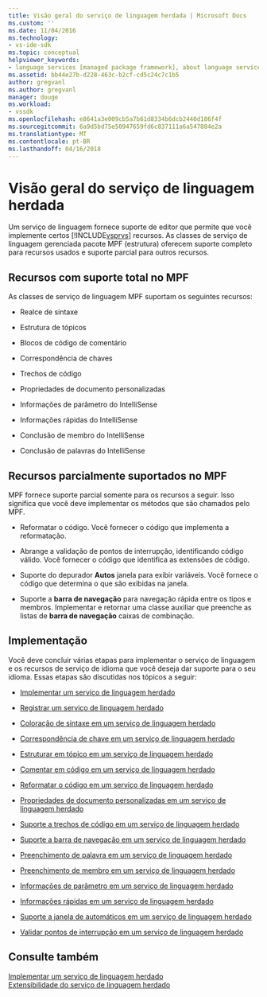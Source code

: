 ```yaml
---
title: Visão geral do serviço de linguagem herdada | Microsoft Docs
ms.custom: ''
ms.date: 11/04/2016
ms.technology:
- vs-ide-sdk
ms.topic: conceptual
helpviewer_keywords:
- language services [managed package framework], about language services
ms.assetid: bb44e27b-d228-463c-b2cf-cd5c24c7c1b5
author: gregvanl
ms.author: gregvanl
manager: douge
ms.workload:
- vssdk
ms.openlocfilehash: e8641a3e009cb5a7b61d8334b6dcb2440d186f4f
ms.sourcegitcommit: 6a9d5bd75e50947659fd6c837111a6a547884e2a
ms.translationtype: MT
ms.contentlocale: pt-BR
ms.lasthandoff: 04/16/2018
---
```

# <a name="legacy-language-service-overview"></a>Visão geral do serviço de linguagem herdada
Um serviço de linguagem fornece suporte de editor que permite que você implemente certos [!INCLUDE[vsprvs](../../code-quality/includes/vsprvs_md.md)] recursos. As classes de serviço de linguagem gerenciada pacote MPF (estrutura) oferecem suporte completo para recursos usados e suporte parcial para outros recursos.  
  
## <a name="fully-supported-features-in-the-mpf"></a>Recursos com suporte total no MPF  
 As classes de serviço de linguagem MPF suportam os seguintes recursos:  
  
-   Realce de sintaxe  
  
-   Estrutura de tópicos  
  
-   Blocos de código de comentário  
  
-   Correspondência de chaves  
  
-   Trechos de código  
  
-   Propriedades de documento personalizadas  
  
-   Informações de parâmetro do IntelliSense  
  
-   Informações rápidas do IntelliSense  
  
-   Conclusão de membro do IntelliSense  
  
-   Conclusão de palavras do IntelliSense  
  
## <a name="partially-supported-features-in-the-mpf"></a>Recursos parcialmente suportados no MPF  
 MPF fornece suporte parcial somente para os recursos a seguir. Isso significa que você deve implementar os métodos que são chamados pelo MPF.  
  
-   Reformatar o código. Você fornecer o código que implementa a reformatação.  
  
-   Abrange a validação de pontos de interrupção, identificando código válido. Você fornecer o código que identifica as extensões de código.  
  
-   Suporte do depurador **Autos** janela para exibir variáveis. Você fornece o código que determina o que são exibidas na janela.  
  
-   Suporte a **barra de navegação** para navegação rápida entre os tipos e membros. Implementar e retornar uma classe auxiliar que preenche as listas de **barra de navegação** caixas de combinação.  
  
## <a name="implementation"></a>Implementação  
 Você deve concluir várias etapas para implementar o serviço de linguagem e os recursos de serviço de idioma que você deseja dar suporte para o seu idioma. Essas etapas são discutidas nos tópicos a seguir:  
  
-   [Implementar um serviço de linguagem herdado](../../extensibility/internals/implementing-a-legacy-language-service2.md)  
  
-   [Registrar um serviço de linguagem herdado](../../extensibility/internals/registering-a-legacy-language-service1.md)  
  
-   [Coloração de sintaxe em um serviço de linguagem herdado](../../extensibility/internals/syntax-colorizing-in-a-legacy-language-service.md)  
  
-   [Correspondência de chave em um serviço de linguagem herdado](../../extensibility/internals/brace-matching-in-a-legacy-language-service.md)  
  
-   [Estruturar em tópico em um serviço de linguagem herdado](../../extensibility/internals/outlining-in-a-legacy-language-service.md)  
  
-   [Comentar em código em um serviço de linguagem herdado](../../extensibility/internals/commenting-code-in-a-legacy-language-service.md)  
  
-   [Reformatar o código em um serviço de linguagem herdado](../../extensibility/internals/reformatting-code-in-a-legacy-language-service.md)  
  
-   [Propriedades de documento personalizadas em um serviço de linguagem herdado](../../extensibility/internals/custom-document-properties-in-a-legacy-language-service.md)  
  
-   [Suporte a trechos de código em um serviço de linguagem herdado](../../extensibility/internals/support-for-code-snippets-in-a-legacy-language-service.md)  
  
-   [Suporte a barra de navegação em um serviço de linguagem herdado](../../extensibility/internals/support-for-the-navigation-bar-in-a-legacy-language-service.md)  
  
-   [Preenchimento de palavra em um serviço de linguagem herdado](../../extensibility/internals/word-completion-in-a-legacy-language-service.md)  
  
-   [Preenchimento de membro em um serviço de linguagem herdado](../../extensibility/internals/member-completion-in-a-legacy-language-service.md)  
  
-   [Informações de parâmetro em um serviço de linguagem herdado](../../extensibility/internals/parameter-info-in-a-legacy-language-service2.md)  
  
-   [Informações rápidas em um serviço de linguagem herdado](../../extensibility/internals/quick-info-in-a-legacy-language-service.md)  
  
-   [Suporte a janela de automáticos em um serviço de linguagem herdado](../../extensibility/internals/support-for-the-autos-window-in-a-legacy-language-service.md)  
  
-   [Validar pontos de interrupção em um serviço de linguagem herdado](../../extensibility/internals/validating-breakpoints-in-a-legacy-language-service.md)  
  
## <a name="see-also"></a>Consulte também  
 [Implementar um serviço de linguagem herdado](../../extensibility/internals/implementing-a-legacy-language-service1.md)   
 [Extensibilidade do serviço de linguagem herdado](../../extensibility/internals/legacy-language-service-extensibility.md)